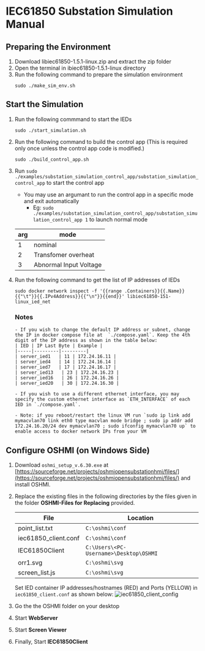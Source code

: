 #  IEC61850 Substation Simulation Manual
## Preparing the Environment

1. Download libiec61850-1.5.1-linux.zip and extract the zip folder
2. Open the terminal in ibiec61850-1.5.1-linux directory
3. Run the following command to prepare the simulation environment
    ```
    sudo ./make_sim_env.sh
    ```

## Start the Simulation
1. Run the following commmand to start the IEDs
    ```
    sudo ./start_simulation.sh
    ```
2. Run the following command to build the control app (This is required only once unless the control app code is modified.)
    ```
    sudo ./build_control_app.sh
    ```
3. Run `sudo ./examples/substation_simulation_control_app/substation_simulation_control_app` to start the control app
    - You may use an argumant to run the control app in a specific mode and exit automatically
      - Eg: `sudo ./examples/substation_simulation_control_app/substation_simulation_control_app 1` to launch normal mode

    | arg | mode    |
    |-----|---------|
    | 1   | nominal |
    | 2   | Transfomer overheat |
    | 3   | Abnormal Input Voltage |

4.  Run the following command to get the list of IP addresses of IEDs
    ```
    sudo docker network inspect -f '{{range .Containers}}{{.Name}}{{"\t"}}{{.IPv4Address}}{{"\n"}}{{end}}' libiec61850-151-linux_ied_net
    ```

    ### Notes
        - If you wish to change the default IP address or subnet, change the IP in docker compose file at  `./compose.yaml`. Keep the 4th digit of the IP address as shown in the table below:
        | IED | IP Last Byte | Example |
        |-----|---------|---------|
        | server_ied1   | 11 | 172.24.16.11 |
        | server_ied4   | 14 | 172.24.16.14 |
        | server_ied7   | 17 | 172.24.16.17 |
        | server_ied13   | 23 | 172.24.16.23 |
        | server_ied16   | 26 | 172.24.16.26 |
        | server_ied20   | 30 | 172.24.16.30 |
    
        - If you wish to use a different ethernet interface, you may specify the custom ethernet interface as `ETH_INTERFACE` of each IED in `./compose.yaml`. 
    
        - Note: if you reboot/restart the linux VM run `sudo ip link add mymacvlan70 link eth0 type macvlan mode bridge ; sudo ip addr add 172.24.16.20/24 dev mymacvlan70 ; sudo ifconfig mymacvlan70 up` to enable access to docker network IPs from your VM

## Configure OSHMI (on Windows Side)

1. Download `oshmi_setup_v.6.30.exe` at [https://sourceforge.net/projects/oshmiopensubstationhmi/files/](https://sourceforge.net/projects/oshmiopensubstationhmi/files/) and install OSHMI.
2. Replace the existing files in the following directories by the files given in the folder **OSHMI-Files for Replacing** provided.
   
    | File | Location    |
    |-----|---------|
    | point_list.txt   | `C:\oshmi\conf` |
    | iec61850_client.conf | `C:\oshmi\conf` |
    | IEC61850Client   | `C:\Users\<PC-Username>\Desktop\OSHMI` |
    | orr1.svg   | `C:\oshmi\svg` |
    | screen_list.js | `C:\oshmi\svg` |

    Set IED container IP addresses/hostnames (RED) and Ports (YELLOW) in `iec61850_client.conf` as shown below:
    ![iec61850_client_config](https://github.com/jware-automation/substation-simulation-instructions/assets/83968050/72bb8b4f-272c-4b54-93ac-0d94f17a2bd2)


4. Go the the OSHMI folder on your desktop
5. Start **WebServer**
6. Start **Screen Viewer**
7. Finally, Start **IEC61850Client**
